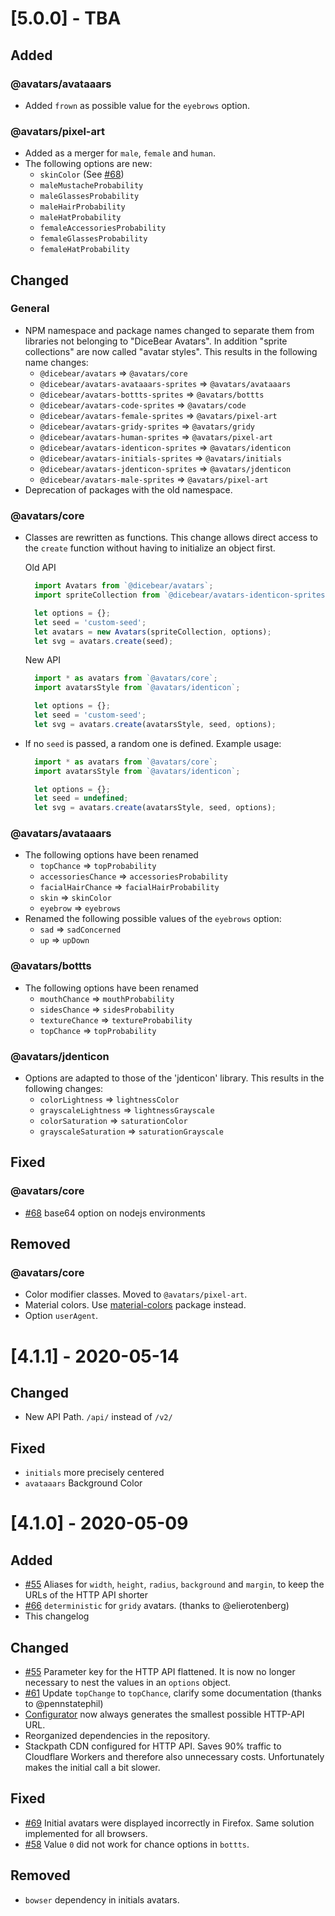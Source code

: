 # [5.0.0] - TBA

## Added

### @avatars/avataaars

- Added `frown` as possible value for the `eyebrows` option.

### @avatars/pixel-art

- Added as a merger for `male`, `female` and `human`.
- The following options are new:
  - `skinColor` (See [#68](9))
  - `maleMustacheProbability`
  - `maleGlassesProbability`
  - `maleHairProbability`
  - `maleHatProbability`
  - `femaleAccessoriesProbability`
  - `femaleGlassesProbability`
  - `femaleHatProbability`

## Changed

### General

- NPM namespace and package names changed to separate them from libraries not belonging to "DiceBear Avatars". In addition "sprite collections" are now called "avatar styles". This results in the following name changes:
  - `@dicebear/avatars` => `@avatars/core`
  - `@dicebear/avatars-avataaars-sprites` => `@avatars/avataaars`
  - `@dicebear/avatars-bottts-sprites` => `@avatars/bottts`
  - `@dicebear/avatars-code-sprites` => `@avatars/code`
  - `@dicebear/avatars-female-sprites` => `@avatars/pixel-art`
  - `@dicebear/avatars-gridy-sprites` => `@avatars/gridy`
  - `@dicebear/avatars-human-sprites` => `@avatars/pixel-art`
  - `@dicebear/avatars-identicon-sprites` => `@avatars/identicon`
  - `@dicebear/avatars-initials-sprites` => `@avatars/initials`
  - `@dicebear/avatars-jdenticon-sprites` => `@avatars/jdenticon`
  - `@dicebear/avatars-male-sprites` => `@avatars/pixel-art`
- Deprecation of packages with the old namespace.

### @avatars/core

- Classes are rewritten as functions. This change allows direct access to the `create` function without having to initialize an object first.

  Old API

  ```js
    import Avatars from `@dicebear/avatars`;
    import spriteCollection from `@dicebear/avatars-identicon-sprites`;

    let options = {};
    let seed = 'custom-seed';
    let avatars = new Avatars(spriteCollection, options);
    let svg = avatars.create(seed);
  ```

  New API

  ```js
    import * as avatars from `@avatars/core`;
    import avatarsStyle from `@avatars/identicon`;

    let options = {};
    let seed = 'custom-seed';
    let svg = avatars.create(avatarsStyle, seed, options);
  ```

- If no `seed` is passed, a random one is defined. Example usage:

  ```js
    import * as avatars from `@avatars/core`;
    import avatarsStyle from `@avatars/identicon`;

    let options = {};
    let seed = undefined;
    let svg = avatars.create(avatarsStyle, seed, options);
  ```

### @avatars/avataaars

- The following options have been renamed
  - `topChance` => `topProbability`
  - `accessoriesChance` => `accessoriesProbability`
  - `facialHairChance` => `facialHairProbability`
  - `skin` => `skinColor`
  - `eyebrow` => `eyebrows`
- Renamed the following possible values of the `eyebrows` option:
  - `sad` => `sadConcerned`
  - `up` => `upDown`

### @avatars/bottts

- The following options have been renamed
  - `mouthChance` => `mouthProbability`
  - `sidesChance` => `sidesProbability`
  - `textureChance` => `textureProbability`
  - `topChance` => `topProbability`

### @avatars/jdenticon

- Options are adapted to those of the 'jdenticon' library. This results in the following changes:
  - `colorLightness` => `lightnessColor`
  - `grayscaleLightness` => `lightnessGrayscale`
  - `colorSaturation` => `saturationColor`
  - `grayscaleSaturation` => `saturationGrayscale`

## Fixed

### @avatars/core

- [#68](7) base64 option on nodejs environments

## Removed

### @avatars/core

- Color modifier classes. Moved to `@avatars/pixel-art`.
- Material colors. Use [material-colors](8) package instead.
- Option `userAgent`.

[7]: https://github.com/DiceBear/avatars/issues/68
[8]: https://www.npmjs.com/package/material-colors
[9]: https://github.com/DiceBear/avatars/issues/53

# [4.1.1] - 2020-05-14

## Changed

- New API Path. `/api/` instead of `/v2/`

## Fixed

- `initials` more precisely centered
- `avataaars` Background Color

# [4.1.0] - 2020-05-09

## Added

- [#55][1] Aliases for `width`, `height`, `radius`, `background` and `margin`, to keep the URLs of the HTTP API shorter
- [#66][5] `deterministic` for `gridy` avatars. (thanks to @elierotenberg)
- This changelog

## Changed

- [#55][1] Parameter key for the HTTP API flattened. It is now no longer necessary to nest the values in an `options` object.
- [#61][6] Update `topChange` to `topChance`, clarify some documentation (thanks to @pennstatephil)
- [Configurator][2] now always generates the smallest possible HTTP-API URL.
- Reorganized dependencies in the repository.
- Stackpath CDN configured for HTTP API. Saves 90% traffic to Cloudflare Workers and therefore also unnecessary costs. Unfortunately makes the initial call a bit slower.

## Fixed

- [#69][3] Initial avatars were displayed incorrectly in Firefox. Same solution implemented for all browsers.
- [#58][4] Value `0` did not work for chance options in `bottts`.

## Removed

- `bowser` dependency in initials avatars.

[1]: https://github.com/DiceBear/avatars/issues/55
[2]: https://avatars.dicebear.com
[3]: https://github.com/DiceBear/avatars/issues/69
[4]: https://github.com/DiceBear/avatars/issues/58
[5]: https://github.com/DiceBear/avatars/pull/66
[6]: https://github.com/DiceBear/avatars/pull/61
